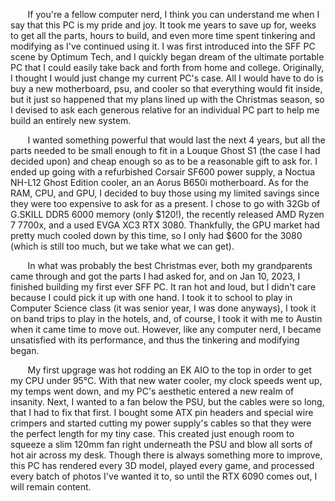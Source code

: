 &nbsp;&nbsp;&nbsp;&nbsp;&nbsp;&nbsp; If you're a fellow computer nerd, I think you can understand me when I say that this PC is my pride and joy. It took me years to save up for, weeks to get all the parts, hours to build, and even more time spent tinkering and modifying as I've continued using it. I was first introduced into the SFF PC scene by Optimum Tech, and I quickly began dream of the ultimate portable PC that I could easily take back and forth from home and college. Originally, I thought I would just change my current PC's case. All I would have to do is buy a new motherboard, psu, and cooler so that everything would fit inside, but it just so happened that my plans lined up with the Christmas season, so I devised to ask each generous relative for an individual PC part to help me build an entirely new system. 

&nbsp;&nbsp;&nbsp;&nbsp;&nbsp;&nbsp; I wanted something powerful that would last the next 4 years, but all the parts needed to be small enough to fit in a Louque Ghost S1 (the case I had decided upon) and cheap enough so as to be a reasonable gift to ask for. I ended up going with a refurbished Corsair SF600 power supply, a Noctua NH-L12 Ghost Edition cooler, an an Aorus B650i motherboard. As for the RAM, CPU, and GPU, I decided to buy those using my limited savings since they were too expensive to ask for as a present. I chose to go with 32Gb of G.SKILL DDR5 6000 memory (only $120!), the recently released AMD Ryzen 7 7700x, and a used EVGA XC3 RTX 3080. Thankfully, the GPU market had pretty much cooled down by this time, so I only had $600 for the 3080 (which is still too much, but we take what we can get). 

&nbsp;&nbsp;&nbsp;&nbsp;&nbsp;&nbsp; In what was probably the best Christmas ever, both my grandparents came through and got the parts I had asked for, and on Jan 10, 2023, I finished building my first ever SFF PC. It ran hot and loud, but I didn't care because I could pick it up with one hand. I took it to school to play in Computer Science class (it was senior year, I was done anyways), I took it on band trips to play in the hotels, and, of course, I took it with me to Austin when it came time to move out. However, like any computer nerd, I became unsatisfied with its performance, and thus the tinkering and modifying began. 

&nbsp;&nbsp;&nbsp;&nbsp;&nbsp;&nbsp; My first upgrage was hot rodding an EK AIO to the top in order to get my CPU under 95&deg;C. With that new water cooler, my clock speeds went up, my temps went down, and my PC's aesthetic entered a new realm of insanity. Next, I wanted to a fan below the PSU, but the cables were so long, that I had to fix that first. I bought some ATX pin headers and special wire crimpers and started cutting my power supply's cables so that they were the perfect length for my tiny case. This created just enough room to squeeze a slim 120mm fan right underneath the PSU and blow all sorts of hot air across my desk. Though there is always something more to improve, this PC has rendered every 3D model, played every game, and processed every batch of photos I've wanted it to, so until the RTX 6090 comes out, I will remain content.